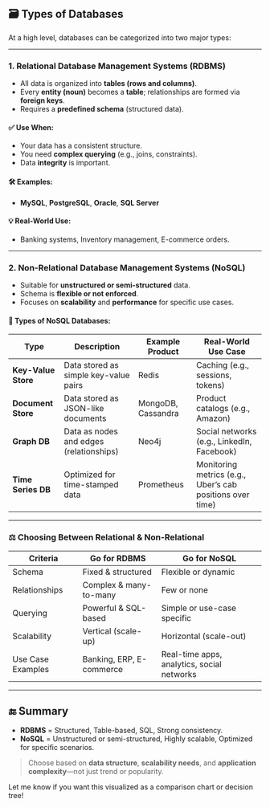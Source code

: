 ## 🗃️ Types of Databases

At a high level, databases can be categorized into two major types:

---

### 1. **Relational Database Management Systems (RDBMS)**

- All data is organized into **tables (rows and columns)**.
- Every **entity (noun)** becomes a **table**; relationships are formed via **foreign keys**.
- Requires a **predefined schema** (structured data).

#### ✅ Use When:
- Your data has a consistent structure.
- You need **complex querying** (e.g., joins, constraints).
- Data **integrity** is important.

#### 🛠️ Examples:
- **MySQL**, **PostgreSQL**, **Oracle**, **SQL Server**

#### 💡 Real-World Use:
- Banking systems, Inventory management, E-commerce orders.

---

### 2. **Non-Relational Database Management Systems (NoSQL)**

- Suitable for **unstructured or semi-structured** data.
- Schema is **flexible or not enforced**.
- Focuses on **scalability** and **performance** for specific use cases.

#### 📂 Types of NoSQL Databases:

| Type                  | Description                                  | Example Product | Real-World Use Case |
|-----------------------|----------------------------------------------|------------------|----------------------|
| **Key-Value Store**   | Data stored as simple key-value pairs        | Redis           | Caching (e.g., sessions, tokens) |
| **Document Store**    | Data stored as JSON-like documents           | MongoDB, Cassandra | Product catalogs (e.g., Amazon) |
| **Graph DB**          | Data as nodes and edges (relationships)      | Neo4j           | Social networks (e.g., LinkedIn, Facebook) |
| **Time Series DB**    | Optimized for time-stamped data              | Prometheus      | Monitoring metrics (e.g., Uber’s cab positions over time) |

---

### ⚖️ Choosing Between Relational & Non-Relational

| Criteria                  | Go for RDBMS                   | Go for NoSQL                              |
|---------------------------|--------------------------------|--------------------------------------------|
| Schema                    | Fixed & structured             | Flexible or dynamic                        |
| Relationships             | Complex & many-to-many         | Few or none                                |
| Querying                  | Powerful & SQL-based           | Simple or use-case specific                |
| Scalability               | Vertical (scale-up)            | Horizontal (scale-out)                     |
| Use Case Examples         | Banking, ERP, E-commerce       | Real-time apps, analytics, social networks |

---

## 🔚 Summary

- **RDBMS** = Structured, Table-based, SQL, Strong consistency.
- **NoSQL** = Unstructured or semi-structured, Highly scalable, Optimized for specific scenarios.

> Choose based on **data structure**, **scalability needs**, and **application complexity**—not just trend or popularity.

Let me know if you want this visualized as a comparison chart or decision tree!
